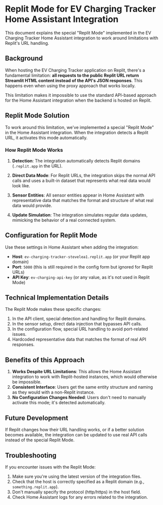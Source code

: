 # Replit Mode for EV Charging Tracker Home Assistant Integration

This document explains the special "Replit Mode" implemented in the EV Charging Tracker Home Assistant integration to work around limitations with Replit's URL handling.

## Background

When hosting the EV Charging Tracker application on Replit, there's a fundamental limitation: **all requests to the public Replit URL return Streamlit HTML content instead of the API's JSON responses**. This happens even when using the proxy approach that works locally.

This limitation makes it impossible to use the standard API-based approach for the Home Assistant integration when the backend is hosted on Replit.

## Replit Mode Solution

To work around this limitation, we've implemented a special "Replit Mode" in the Home Assistant integration. When the integration detects a Replit URL, it activates this mode automatically.

### How Replit Mode Works

1. **Detection**: The integration automatically detects Replit domains (`.replit.app` in the URL).

2. **Direct Data Mode**: For Replit URLs, the integration skips the normal API calls and uses a built-in dataset that represents what real data would look like.

3. **Sensor Entities**: All sensor entities appear in Home Assistant with representative data that matches the format and structure of what real data would provide.

4. **Update Simulation**: The integration simulates regular data updates, mimicking the behavior of a real connected system.

## Configuration for Replit Mode

Use these settings in Home Assistant when adding the integration:

- **Host**: `ev-charging-tracker-stevelea1.replit.app` (or your Replit app domain)
- **Port**: `5000` (this is still required in the config form but ignored for Replit URLs)
- **API Key**: `ev-charging-api-key` (or any value, as it's not used in Replit Mode)

## Technical Implementation Details

The Replit Mode makes these specific changes:

1. In the API client, special detection and handling for Replit domains.
2. In the sensor setup, direct data injection that bypasses API calls.
3. In the configuration flow, special URL handling to avoid port-related issues.
4. Hardcoded representative data that matches the format of real API responses.

## Benefits of this Approach

1. **Works Despite URL Limitations**: This allows the Home Assistant integration to work with Replit-hosted instances, which would otherwise be impossible.
2. **Consistent Interface**: Users get the same entity structure and naming as they would with a non-Replit instance.
3. **No Configuration Changes Needed**: Users don't need to manually activate this mode; it's detected automatically.

## Future Development

If Replit changes how their URL handling works, or if a better solution becomes available, the integration can be updated to use real API calls instead of the special Replit Mode.

## Troubleshooting

If you encounter issues with the Replit Mode:

1. Make sure you're using the latest version of the integration files.
2. Check that the host is correctly specified as a Replit domain (e.g., `something.replit.app`).
3. Don't manually specify the protocol (http/https) in the host field.
4. Check Home Assistant logs for any errors related to the integration.